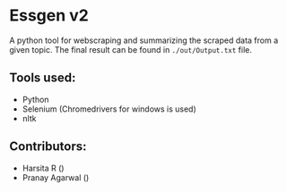 # Essgen v2 

A python tool for webscraping and summarizing the scraped data from a given topic.
The final result can be found in `./out/Output.txt` file.

## Tools used:
  * Python
  * Selenium (Chromedrivers for windows is used)
  * nltk

## Contributors:
  * Harsita R ()
  * Pranay Agarwal ()
